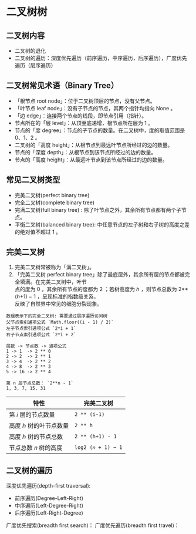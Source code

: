 # 二叉树树

## 二叉树内容
- 二叉树的退化
- 二叉树的遍历：深度优先遍历（前序遍历，中序遍历，后序遍历），广度优先遍历（层序遍历）

## 二叉树常见术语（Binary Tree）
- 「根节点 root node」：位于二叉树顶层的节点，没有父节点。
- 「叶节点 leaf node」：没有子节点的节点，其两个指针均指向 None 。
- 「边 edge」：连接两个节点的线段，即节点引用（指针）。
- 节点所在的「层 level」：从顶至底递增，根节点所在层为 1 。
- 节点的「度 degree」：节点的子节点的数量。在二叉树中，度的取值范围是 0、1、2 。
- 二叉树的「高度 height」：从根节点到最远叶节点所经过的边的数量。
- 节点的「深度 depth」：从根节点到该节点所经过的边的数量。
- 节点的「高度 height」：从最远叶节点到该节点所经过的边的数量。

## 常见二叉树类型
- 完美二叉树(perfect binary tree)
- 完全二叉树(complete binary tree)
- 完满二叉树(full binary tree) : 除了叶节点之外，其余所有节点都有两个子节点。
- 平衡二叉树(balanced binary tree):  中任意节点的左子树和右子树的高度之差的绝对值不超过 1 。

## 完美二叉树   
1. 完美二叉树常被称为「满二叉树」。 
2. 「完美二叉树 perfect binary tree」除了最底层外，其余所有层的节点都被完全填满。在完美二叉树中，叶节   
点的度为 0 ，其余所有节点的度都为 2 ；若树高度为 ℎ ，则节点总数为 2**(ℎ+1) − 1 ，呈现标准的指数级关系，   
反映了自然界中常见的细胞分裂现象。


```
数组表示下的完全二叉树: 需要通过层序遍历访问树
父节点索引通项公式 `Math.floor((i - 1) / 2)`
左子节点索引通项公式 `2*i + 1`
右子节点索引通项公式 `2*i + 2`
```
```
层数 -> 节点数 -> 通项公式
1 -> 1  -> 2 ** 0
2 -> 2  -> 2 ** 1
3 -> 4  -> 2 ** 2
4 -> 8  -> 2 ** 3
5 -> 16 -> 2 ** 4

第 n 层节点总数： `2**n - 1`
1, 3, 7, 15, 31
```

|              特性                        |             完美二叉树          |
| ---------------------------------------- | ------------------------------ |
| 第 𝑖 层的节点数量                          | `2 ** (i-1) `                  |
| 高度 ℎ 树的叶节点数量                     |  `2 ** h`                      |
| 高度 ℎ 树的节点总数                       |  `2 ** (h+1) - 1`              |
| 节点总数 𝑛 树的高度                       |  `log2 (𝑛 + 1) − 1`            |


## 二叉树的遍历
深度优先遍历(depth-first traversal):
  - 前序遍历(Degree-Left-Right)
  - 中序遍历(Left-Degree-Right)
  - 后序遍历(Left-Right-Degree)

广度优先搜索(breadth first search)：
广度优先遍历(breadth first travel)：
